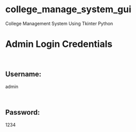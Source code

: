 # college_manage_system_gui
College Management System Using Tkinter Python
<h1>Admin Login Credentials</h1><br>
<h2>Username:</h2><p>admin</p><br>
<h2>Password:</h2>1234<br>



